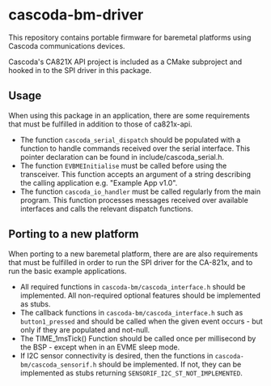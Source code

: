 # cascoda-bm-driver
This repository contains portable firmware for baremetal platforms using Cascoda communications devices.

Cascoda's CA821X API project is included as a CMake subproject and hooked in to the SPI driver in this package.

## Usage
When using this package in an application, there are some requirements that must be fulfilled in addition to those of ca821x-api.
- The function `cascoda_serial_dispatch` should be populated with a function to handle commands received over the serial interface. This pointer declaration can be found in include/cascoda_serial.h.
- The function `EVBMEInitialise` must be called before using the transceiver. This function accepts an argument of a string describing the calling application e.g. "Example App v1.0".
- The function `cascoda_io_handler` must be called regularly from the main program. This function processes messages received over available interfaces and calls the relevant dispatch functions.

## Porting to a new platform
When porting to a new baremetal platform, there are are also requirements that must be fulfilled in order to run
the SPI driver for the CA-821x, and to run the basic example applications.
- All required functions in `cascoda-bm/cascoda_interface.h` should be implemented. All non-required optional features should be implemented as stubs.
- The callback functions in `cascoda-bm/cascoda_interface.h` such as `button1_pressed` and should be called when the given event occurs - but only if they are populated and not-null.
- The TIME_1msTick() Function should be called once per millisecond by the BSP - except when in an EVME sleep mode.
- If I2C sensor connectivity is desired, then the functions in `cascoda-bm/cascoda_sensorif.h` should be implemented. If not, they can be implemented as stubs returning `SENSORIF_I2C_ST_NOT_IMPLEMENTED`.
